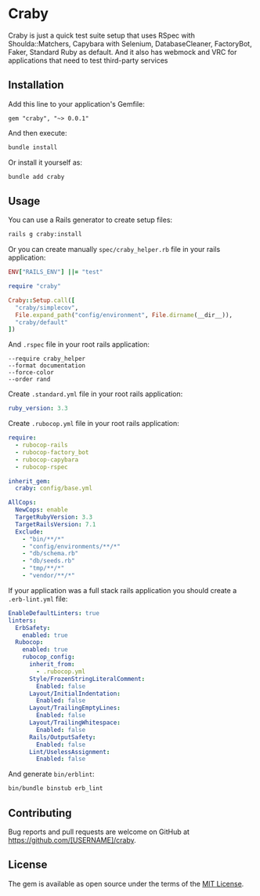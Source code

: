 # Craby

Craby is just a quick test suite setup that uses RSpec with Shoulda::Matchers, Capybara with Selenium, DatabaseCleaner, FactoryBot, Faker, Standard Ruby as default. And it also has webmock and VRC for applications that need to test third-party services

## Installation

Add this line to your application's Gemfile:

```ru
gem "craby", "~> 0.0.1"
```

And then execute:

```bash
bundle install
```

Or install it yourself as:

```bash
bundle add craby
```

## Usage

You can use a Rails generator to create setup files:

```sh
rails g craby:install
```

Or you can create manually `spec/craby_helper.rb` file in your rails application:

```rb
ENV["RAILS_ENV"] ||= "test"

require "craby"

Craby::Setup.call([
  "craby/simplecov",
  File.expand_path("config/environment", File.dirname(__dir__)),
  "craby/default"
])
```

And `.rspec` file in your root rails application:

```
--require craby_helper
--format documentation
--force-color
--order rand
```

Create `.standard.yml` file in your root rails application:

```yml
ruby_version: 3.3
```

Create `.rubocop.yml` file in your root rails application:

```yml
require:
  - rubocop-rails
  - rubocop-factory_bot
  - rubocop-capybara
  - rubocop-rspec

inherit_gem:
  craby: config/base.yml

AllCops:
  NewCops: enable
  TargetRubyVersion: 3.3
  TargetRailsVersion: 7.1
  Exclude:
    - "bin/**/*"
    - "config/environments/**/*"
    - "db/schema.rb"
    - "db/seeds.rb"
    - "tmp/**/*"
    - "vendor/**/*"
```

If your application was a full stack rails application you should create a `.erb-lint.yml` file:

```yml
EnableDefaultLinters: true
linters:
  ErbSafety:
    enabled: true
  Rubocop:
    enabled: true
    rubocop_config:
      inherit_from:
        - .rubocop.yml
      Style/FrozenStringLiteralComment:
        Enabled: false
      Layout/InitialIndentation:
        Enabled: false
      Layout/TrailingEmptyLines:
        Enabled: false
      Layout/TrailingWhitespace:
        Enabled: false
      Rails/OutputSafety:
        Enabled: false
      Lint/UselessAssignment:
        Enabled: false
```

And generate `bin/erblint`:

```sh
bin/bundle binstub erb_lint
```

## Contributing

Bug reports and pull requests are welcome on GitHub at https://github.com/[USERNAME]/craby.

## License

The gem is available as open source under the terms of the [MIT License](https://opensource.org/licenses/MIT).
